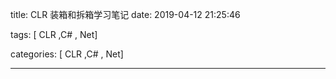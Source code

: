 title: CLR 装箱和拆箱学习笔记
date: 2019-04-12 21:25:46

tags:  [ CLR ,C# , Net]

categories: [ CLR ,C# , Net]

---







